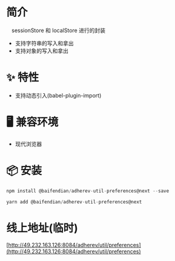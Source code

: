 # 简介
&ensp;&ensp;sessionStore 和 localStore 进行的封装
- 支持字符串的写入和拿出
- 支持对象的写入和拿出

# ✨ 特性
- 支持动态引入(babel-plugin-import)

# 🖥 兼容环境
- 现代浏览器

# 📦 安装
```javascript
npm install @baifendian/adherev-util-preferences@next --save
```

```javascript
yarn add @baifendian/adherev-util-preferences@next
```

# 线上地址(临时)
[http://49.232.163.126:8084/adherev/util/preferences](http://49.232.163.126:8084/adherev/util/preferences)
